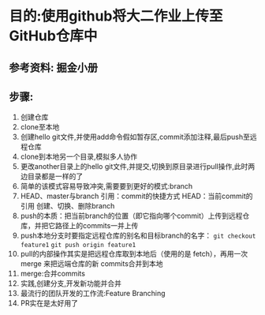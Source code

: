 # 目的:使用github将大二作业上传至GitHub仓库中
## 参考资料: 掘金小册
## 步骤:
1. 创建仓库
2. clone至本地
3. 创建hello git文件,并使用add命令假如暂存区,commit添加注释,最后push至远程仓库
4. clone到本地另一个目录,模拟多人协作
5. 更改another目录上的hello git文件,并提交,切换到原目录进行pull操作,此时两边目录都是一样的了
6. 简单的该模式容易导致冲突,需要要到更好的模式:branch
7. HEAD、master与branch
	引用：commit的快捷方式
	HEAD：当前commit的引用
	创建、切换、删除branch
8. push的本质：把当前branch的位置（即它指向哪个commit）上传到远程仓库，并把它路径上的commits一并上传
9. push本地分支时要指定远程仓库的别名和目标branch的名字：
`git checkout feature1`
`git push origin feature1`
10. pull的内部操作其实是把远程仓库取到本地后（使用的是 fetch），再用一次 merge 来把远端仓库的新 commits合并到本地
11. merge:合并commits
12. 实践,创建分支,开发新功能并合并
13. 最流行的团队开发的工作流:Feature Branching
14. PR实在是太好用了

	
